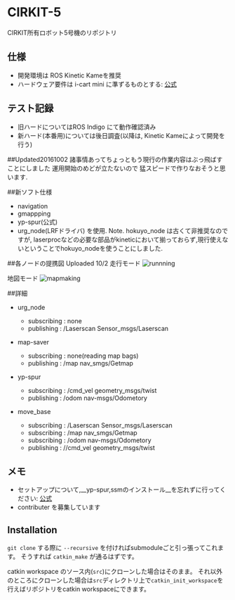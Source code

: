 # CIRKIT-5

CIRKIT所有ロボット5号機のリポジトリ

## 仕様
- 開発環境は ROS Kinetic Kameを推奨
- ハードウェア要件は i-cart mini に準ずるものとする: [公式](http://t-frog.com/products/icart_mini/)

## テスト記録
- 旧ハードについてはROS Indigo にて動作確認済み
- 新ハード(本番用)については後日調査(以降は, Kinetic Kameによって開発を行う)

##Updated20161002
諸事情あってちょっともう現行の作業内容はぶっ飛ばすことにしました 
運用開始のめどが立たないので 
猛スピードで作りなおそうと思います. 

##新ソフト仕様
 - navigation
 - gmappping
 - yp-spur(公式)
 - urg_node(LRFドライバ)
を使用. 
Note. hokuyo_node は古くて非推奨なのですが, laserprocなどの必要な部品がkineticにおいて揃っておらず,現行使えないということでhokuyo_nodeを使うことにしました.

##各ノードの提携図
Uploaded 10/2 
走行モード 
![runnning](https://github.com/CIR-KIT/fifth_robot_pkg/blob/develop/new_pkgs_drafting20161002.jpg)
 
地図モード 
![mapmaking](https://github.com/CIR-KIT/fifth_robot_pkg/blob/develop/new_pkgs_drafting20161002-mapmaker.jpg)

##詳細
- urg_node
   - subscribing : none
   - publishing  : /Laserscan Sensor_msgs/Laserscan
- map-saver
   - subscribing : none(reading map bags)
   - publishing  : /map nav_smgs/Getmap
- yp-spur
   - subscribing : /cmd_vel geometry_msgs/twist
   - publishing  : /odom nav-msgs/Odometory

- move_base
   - subscribing : /Laserscan Sensor_msgs/Laserscan
   - subscribing : /map nav_smgs/Getmap
   - subscribing : /odom nav-msgs/Odometory
   - publishing  : //cmd_vel geometry_msgs/twist

## メモ
- セットアップについて,__yp-spur,ssmのインストール__を忘れずに行ってください: [公式](http://www.roboken.iit.tsukuba.ac.jp/platform/wiki/yp-spur/how-to-install)
- contributer を募集しています

## Installation
`git clone` する際に `--recursive` を付ければsubmoduleごと引っ張ってこれます。
そうすれば `catkin_make` が通るはずです。

catkin workspace のソース内(`src`)にクローンした場合はそのまま。
それ以外のところにクローンした場合は`src`ディレクトリ上で`catkin_init_workspace`を行えばリポジトリをcatkin workspaceにできます。

